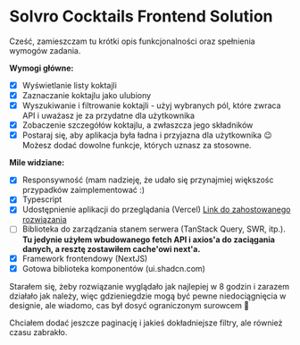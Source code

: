 # Solvro Cocktails Frontend Solution

Cześć, zamieszczam tu krótki opis funkcjonalności 
oraz spełnienia wymogów zadania.

**Wymogi główne:**
- [x] Wyświetlanie listy koktajli
- [x] Zaznaczanie koktajlu jako ulubiony
- [x] Wyszukiwanie i filtrowanie koktajli - użyj wybranych pól, które zwraca API i uważasz je za przydatne dla użytkownika
- [x] Zobaczenie szczegółów koktajlu, a zwłaszcza jego składników
- [x] Postaraj się, aby aplikacja była ładna i przyjazna dla użytkownika 😉 Możesz dodać dowolne funkcje, których uznasz za stosowne.

**Mile widziane:**
- [x] Responsywność (mam nadzieję, że udało się przynajmiej większośc przypadków zaimplementować :)
- [x] Typescript
- [x] Udostępnienie aplikacji do przeglądania (Vercel) [Link do zahostowanego rozwiązania](https://solvro-coctails-frontend-solution.vercel.app/)
- [ ] Biblioteka do zarządzania stanem serwera (TanStack Query, SWR, itp.). **Tu jedynie użyłem wbudowanego fetch API i axios'a do zaciągania danych, a resztę zostawiłem cache'owi next'a.**
- [x] Framework frontendowy (NextJS)
- [x] Gotowa biblioteka komponentów (ui.shadcn.com)

Starałem się, żeby rozwiązanie wyglądało jak najlepiej w 8 godzin i zarazem działało jak należy, więc gdzieniegdzie mogą być pewne niedociągnięcia w designie, ale wiadomo, cas był dosyć ograniczonym surowcem 🙂

Chciałem dodać jeszcze paginację i jakieś dokładniejsze filtry, ale również czasu zabrakło.